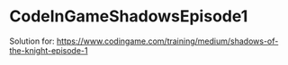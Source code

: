 # CodeInGameShadowsEpisode1
Solution for: https://www.codingame.com/training/medium/shadows-of-the-knight-episode-1

